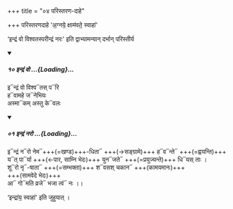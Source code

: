 +++
title = "०४ परिस्तरण-दाहे"

+++
परिस्तरणदाहे ‘अ॒ग्नये॒ क्षाम॑वते॒ स्वाहा॑'

‘इन्द्रं वो विश्वतस्परीन्द्रं नरः' इति द्वाभ्यामन्यान् दर्भान् परिस्तीर्य  

<div class="js_include" includetitle="false" newlevelforh1="5" unfilled url="/vedAH_Rk/shAkalam/saMhitA/vishvAsa-prastutiH/01/007/10_indraM_vo.md">
<details open><summary><h5>१० इन्द्रं वो ...{Loading}...</h5></summary>

इ᳓न्द्रं वो विश्व᳓तस् प᳓रि  
ह᳓वामहे ज᳓नेभियः  
अस्मा᳓कम् अस्तु के᳓वलः
</details>
</div>
<div class="js_include" includetitle="false" newlevelforh1="5" unfilled url="/vedAH_Rk/shAkalam/saMhitA/vishvAsa-prastutiH/07/027/01_indraM_naro.md">
<details open><summary><h5>०१ इन्द्रं नरो ...{Loading}...</h5></summary>

इ᳓न्द्रं न᳓रो नेम᳓+++(=खण्ड)+++-धिता᳓ +++(→सङ्ग्रामे)+++ ह᳓व᳓न्ते᳓ +++(=ह्वयन्ति)+++  
य᳓त् पा᳓र्या +++(←पार, साम्नि भेदः)+++ युन᳓जते᳓ +++(=प्रयुज्यन्ते)+++ धि᳓यस् ताः ।  
शू᳓रो नृ᳓-षाता᳓ +++(=सम्भक्ता)+++ श᳓वसश् चकान᳓ +++(कामयमानः)+++  
+++(सामवेदे भेदः)+++  
आ᳓ गो᳓मति व्रजे᳓ भजा त्वं᳓ नः ।।

</details>
</div>  

‘इन्द्रा॑य॒ स्वाहा॑' इति जुहुयात् । 

